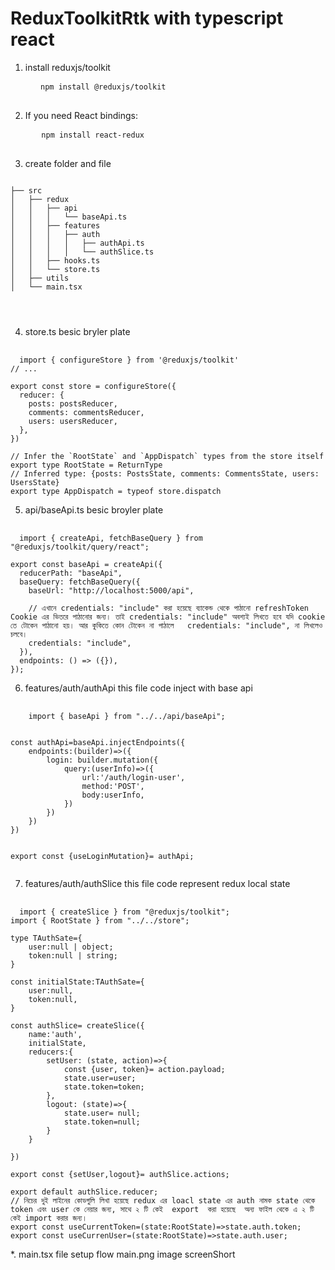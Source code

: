 # ReduxToolkitRtk with typescript react

1. install reduxjs/toolkit
  <pre>
    <code>  npm install @reduxjs/toolkit</code>
  </pre>

2. If you need React bindings:

  <pre>
     <code> npm install react-redux</code>
  </pre>

  3. create folder and file

<pre><code>
├── src
│   ├── redux
│   │   ├── api
│   │   │   └── baseApi.ts
│   │   ├── features
│   │   │   ├── auth
│   │   │   │   ├── authApi.ts
│   │   │   │   └── authSlice.ts
│   │   ├── hooks.ts
│   │   └── store.ts
│   ├── utils
│   └── main.tsx



</code></pre>

4. store.ts besic bryler plate
<pre> <code>
  import { configureStore } from '@reduxjs/toolkit'
// ...

export const store = configureStore({
  reducer: {
    posts: postsReducer,
    comments: commentsReducer,
    users: usersReducer,
  },
})

// Infer the `RootState` and `AppDispatch` types from the store itself
export type RootState = ReturnType<typeof store.getState>
// Inferred type: {posts: PostsState, comments: CommentsState, users: UsersState}
export type AppDispatch = typeof store.dispatch
</code></pre>

5. api/baseApi.ts besic broyler plate

<pre> <code>
  import { createApi, fetchBaseQuery } from "@reduxjs/toolkit/query/react";

export const baseApi = createApi({
  reducerPath: "baseApi",
  baseQuery: fetchBaseQuery({
    baseUrl: "http://localhost:5000/api",

    // এখানে credentials: "include" করা হয়েছে ব্যাকেন্ড থেকে পাঠানো refreshToken Cookie এর ভিতরে পাঠানোর জন্য। তাই credentials: "include" অবশ্যই লিখতে হবে যদি cookie তে টোকেন পাঠানো হয়। আর কুকিতে কোন টোকেন না পাঠালে   credentials: "include", না লিখলেও চলবে।
    credentials: "include",
  }),
  endpoints: () => ({}),
});
</code></pre>

6. features/auth/authApi this file code inject with base api
  <pre> <code>
    import { baseApi } from "../../api/baseApi";


const authApi=baseApi.injectEndpoints({
    endpoints:(builder)=>({
        login: builder.mutation({
            query:(userInfo)=>({
                url:'/auth/login-user',
                method:'POST',
                body:userInfo,
            })
        })
    })
})


export const {useLoginMutation}= authApi;
  </code></pre>

7. features/auth/authSlice this file code represent redux local state 
<pre> <code>
  import { createSlice } from "@reduxjs/toolkit";
import { RootState } from "../../store";

type TAuthSate={
    user:null | object;
    token:null | string;
}

const initialState:TAuthSate={
    user:null,
    token:null,
}

const authSlice= createSlice({
    name:'auth',
    initialState,
    reducers:{
        setUser: (state, action)=>{
            const {user, token}= action.payload;
            state.user=user;
            state.token=token;
        },
        logout: (state)=>{
            state.user= null;
            state.token=null;
        }
    }

})

export const {setUser,logout}= authSlice.actions;

export default authSlice.reducer;
// নিচের দুই লাইনের কোডগুলি লিখা হয়েছে redux এর loacl state এর auth নামক state থেকে token এবং user কে নেয়ার জন্য, সাথে ২ টি কেই  export  করা হয়েছে  অন্য ফাইল থেকে এ ২ টি কেই import করার জন্য।
export const useCurrentToken=(state:RootState)=>state.auth.token;
export const useCurrenUser=(state:RootState)=>state.auth.user;
</code></pre>


*. main.tsx file setup flow main.png image screenShort



<pre> <code></code></pre>
